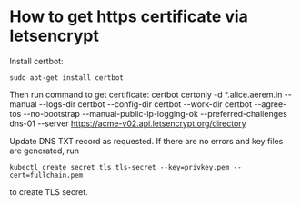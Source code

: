 # How to get https certificate via letsencrypt

Install certbot:

    sudo apt-get install certbot

Then run command to get certificate:
    certbot certonly -d *.alice.aerem.in --manual --logs-dir certbot --config-dir certbot --work-dir certbot --agree-tos --no-bootstrap --manual-public-ip-logging-ok --preferred-challenges dns-01 --server https://acme-v02.api.letsencrypt.org/directory

Update DNS TXT record as requested.
If there are no errors and key files are generated, run

    kubectl create secret tls tls-secret --key=privkey.pem --cert=fullchain.pem

to create TLS secret.
